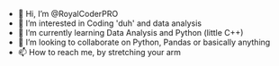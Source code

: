 - 👋 Hi, I’m @RoyalCoderPRO
- 👀 I’m interested in Coding 'duh' and data analysis
- 🌱 I’m currently learning Data Analysis and Python (little C++) 
- 💞️ I’m looking to collaborate on Python, Pandas or basically anything
- 📫 How to reach me, by stretching your arm

<!---
RoyalCoderPRO/RoyalCoderPRO is a ✨ special ✨ repository because its `README.md` (this file) appears on your GitHub profile.
You can click the Preview link to take a look at your changes.
--->
